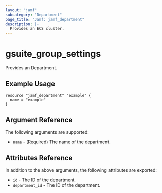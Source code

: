 ```yaml
---
layout: "jamf"
subcategory: "Department"
page_title: "Jamf: jamf_department"
description: |-
  Provides an ECS cluster.
---
```


# gsuite\_group\_settings

Provides an Department.

## Example Usage

```hcl
resource "jamf_department" "example" {
  name = "example"
}
```

## Argument Reference

The following arguments are supported:

* `name` - (Required) The name of the department.

## Attributes Reference

In addition to the above arguments, the following attributes are exported:

* `id` - The ID of the department.
* `department_id` - The ID of the department.